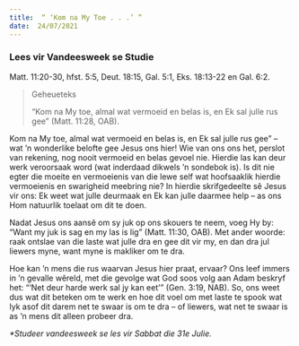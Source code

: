 ```yaml
---
title:  “ ‘Kom na My Toe . . .’ ”
date:  24/07/2021
---
```


### Lees vir Vandeesweek se Studie
Matt. 11:20-30, hfst. 5:5, Deut. 18:15, Gal. 5:1, Eks. 18:13-22 en Gal. 6:2.

> <p>Geheueteks</p>
>  “Kom na My toe, almal wat vermoeid en belas is, en Ek sal julle rus gee” (Matt. 11:28, OAB).

Kom na My toe, almal wat vermoeid en belas is, en Ek sal julle rus gee” – wat ’n wonderlike belofte gee Jesus ons hier! Wie van ons ons het, perslot van rekening, nog nooit vermoeid en belas gevoel nie. Hierdie las kan deur werk veroorsaak word (wat inderdaad dikwels ’n sondebok is). Is dit nie egter die moeite en vermoeienis van die lewe self wat hoofsaaklik hierdie vermoeienis en swarigheid meebring nie? In hierdie skrifgedeelte sê Jesus vir ons: Ek weet wat julle deurmaak en Ek kan julle daarmee help – as ons Hom natuurlik toelaat om dit te doen.

Nadat Jesus ons aansê om sy juk op ons skouers te neem, voeg Hy by: “Want my juk is sag en my las is lig” (Matt. 11:30, OAB). Met ander woorde: raak ontslae van die laste wat julle dra en gee dit vir my, en dan dra jul liewers myne, want myne is makliker om te dra.

Hoe kan ’n mens die rus waarvan Jesus hier praat, ervaar? Ons leef immers in ’n gevalle wêreld, met die gevolge wat God soos volg aan Adam beskryf het: “‘Net deur harde werk sal jy kan eet’” (Gen. 3:19, NAB). So, ons weet dus wat dit beteken om te werk en hoe dit voel om met laste te spook wat lyk asof dit darem net te swaar is om te dra – of liewers, wat net te swaar is as ’n mens dit alleen probeer dra.

_*Studeer vandeesweek se les vir Sabbat die 31e Julie._
